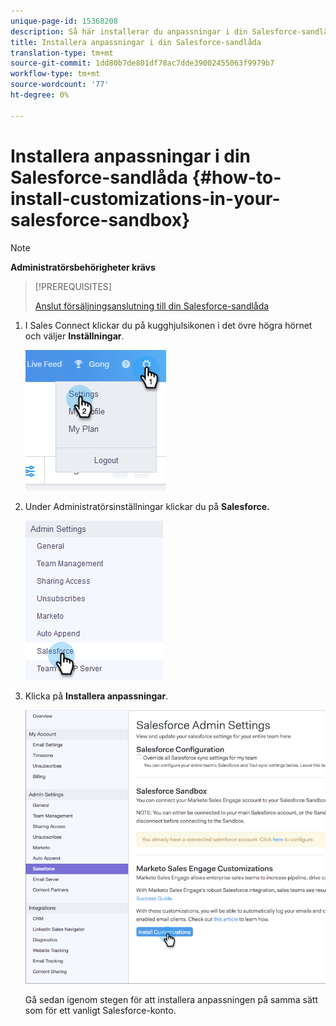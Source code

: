 ```yaml
---
unique-page-id: 15368208
description: Så här installerar du anpassningar i din Salesforce-sandlåda - Marketo Docs - produktdokumentation
title: Installera anpassningar i din Salesforce-sandlåda
translation-type: tm+mt
source-git-commit: 1dd80b7de801df78ac7dde39002455063f9979b7
workflow-type: tm+mt
source-wordcount: '77'
ht-degree: 0%

---
```



# Installera anpassningar i din Salesforce-sandlåda {#how-to-install-customizations-in-your-salesforce-sandbox}

>[!NOTE]
>
>**Administratörsbehörigheter krävs**

>[!PREREQUISITES]
>
>[Anslut försäljningsanslutning till din Salesforce-sandlåda](/help/marketo/product-docs/marketo-sales-connect/crm/salesforce-customization/how-to-connect-sales-connect-to-your-salesforce-sandbox.md)

1. I Sales Connect klickar du på kugghjulsikonen i det övre högra hörnet och väljer **Inställningar**.

   ![](assets/one-3.png)

1. Under Administratörsinställningar klickar du på **Salesforce.**

   ![](assets/two-3.png)

1. Klicka på **Installera anpassningar**.

   ![](assets/three-3.png)

   Gå sedan igenom stegen för att installera anpassningen på samma sätt som för ett vanligt Salesforce-konto.
